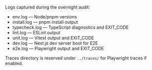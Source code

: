 Logs captured during the overnight audit:

- env.log — Node/pnpm versions
- install.log — pnpm install output
- typecheck.log — TypeScript diagnostics and EXIT_CODE
- lint.log — ESLint output
- unit.log — Vitest output and EXIT_CODE
- dev.log — Next.js dev server boot for E2E
- e2e.log — Playwright output and EXIT_CODE

Traces directory is reserved under `../traces/` for Playwright traces if enabled.